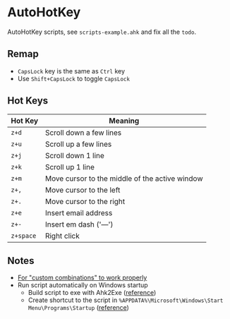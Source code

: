 # AutoHotKey

AutoHotKey scripts, see `scripts-example.ahk` and fix all the `todo`.

## Remap

- `CapsLock` key is the same as `Ctrl` key
- Use `Shift+CapsLock` to toggle `CapsLock`

## Hot Keys

| Hot Key   | Meaning                                        |
| --------- | ---------------------------------------------- |
| `z+d`     | Scroll down a few lines                        |
| `z+u`     | Scroll up a few lines                          |
| `z+j`     | Scroll down 1 line                             |
| `z+k`     | Scroll up 1 line                               |
| `z+m`     | Move cursor to the middle of the active window |
| `z+,`     | Move cursor to the left                        |
| `z+.`     | Move cursor to the right                       |
| `z+e`     | Insert email address                           |
| `z+-`     | Insert em dash ('—')                           |
| `z+space` | Right click                                    |

## Notes

- [For "custom combinations" to work properly](https://www.autohotkey.com/boards/viewtopic.php?t=35440)
- Run script automatically on Windows startup
  - Build script to exe with Ahk2Exe ([reference](https://stackoverflow.com/questions/23208646/how-do-i-create-a-standalone-exe-with-autohotkey))
  - Create shortcut to the script in `%APPDATA%\Microsoft\Windows\Start Menu\Programs\Startup` ([reference](https://stackoverflow.com/questions/41723490/how-to-build-ahk-scripts-automatically-on-startup))
